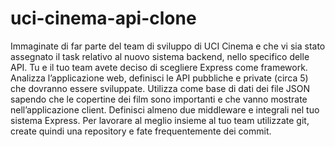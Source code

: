 # uci-cinema-api-clone

Immaginate di far parte del team di sviluppo di UCI Cinema e che vi sia stato assegnato il task relativo al nuovo sistema backend, nello specifico delle API.
Tu e il tuo team avete deciso di scegliere Express come framework.
Analizza l’applicazione web, definisci le API pubbliche e private (circa 5) che dovranno essere sviluppate.
Utilizza come base di dati dei file JSON sapendo che le copertine dei film sono importanti e che vanno mostrate nell’applicazione client.
Definisci almeno due middleware e integrali nel  tuo sistema Express.
Per lavorare al meglio insieme al tuo team utilizzate git, create quindi una repository e fate frequentemente dei commit.